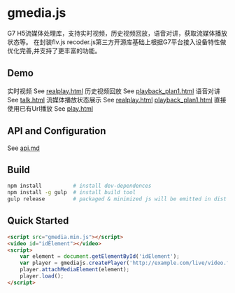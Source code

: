 gmedia.js
=========

G7 H5流媒体处理库，支持实时视频，历史视频回放，语音对讲，获取流媒体播放状态等。
在封装flv.js recoder.js第三方开源库基础上根据G7平台接入设备特性做优化完善,并支持了更丰富的功能。

## Demo
实时视频            See [realplay.html](demo/realplay.html)
历史视频回放        See [playback_plan1.html](demo/playback_plan1.html)
语音对讲            See [talk.html](demo/talk.html)
流媒体播放状态展示  See [realplay.html](demo/realplay.html) [playback_plan1.html](demo/playback_plan1.html)
直接使用已有Url播放 See [play.html](demo/play.html) 

## API and Configuration
See [api.md](docs/api.md)

## Build

```bash
npm install          # install dev-dependences
npm install -g gulp  # install build tool
gulp release         # packaged & minimized js will be emitted in dist folder
```

## Quick Started

```html
<script src="gmedia.min.js"></script>
<video id="idElement"></video>
<script>
    var element = document.getElementById('idElement');
    var player = gmediajs.createPlayer('http://example.com/live/video.flv');
    player.attachMediaElement(element);
    player.load();
</script>
```